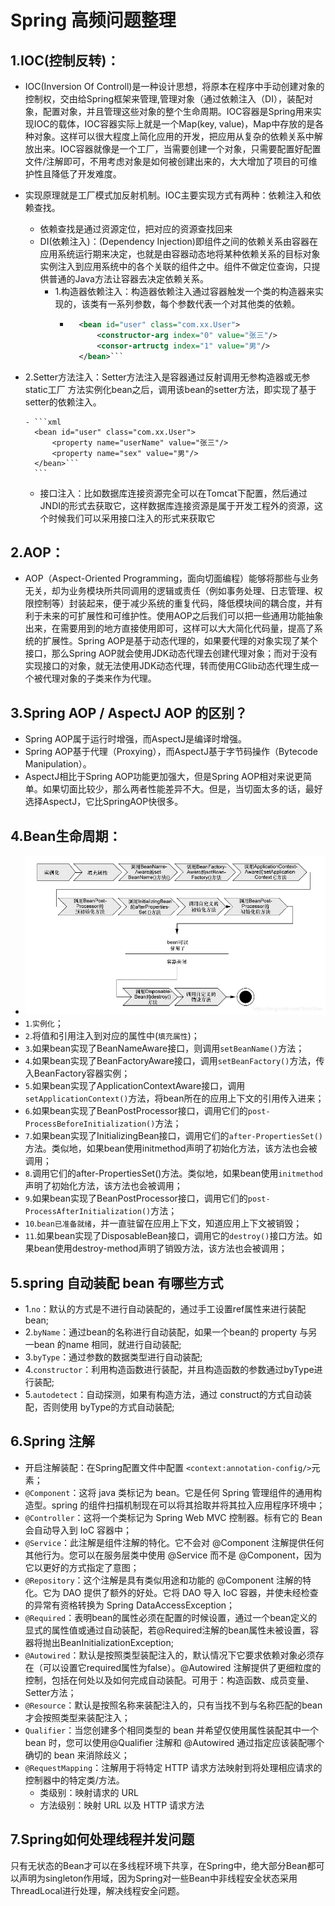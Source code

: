 # Spring 高频问题整理
## 1.IOC(控制反转)：

- IOC(Inversion Of Controll)是一种设计思想，将原本在程序中手动创建对象的控制权，交由给Spring框架来管理,管理对象（通过依赖注入（DI），装配对象，配置对象，并且管理这些对象的整个生命周期。IOC容器是Spring用来实现IOC的载体，IOC容器实际上就是一个Map(key, value)，Map中存放的是各种对象。这样可以很大程度上简化应用的开发，把应用从复杂的依赖关系中解放出来。IOC容器就像是一个工厂，当需要创建一个对象，只需要配置好配置文件/注解即可，不用考虑对象是如何被创建出来的，大大增加了项目的可维护性且降低了开发难度。
- 实现原理就是工厂模式加反射机制。IOC主要实现方式有两种：依赖注入和依赖查找。
  - 依赖查找是通过资源定位，把对应的资源查找回来
  - DI(依赖注入)：(Dependency Injection)即组件之间的依赖关系由容器在应用系统运行期来决定，也就是由容器动态地将某种依赖关系的目标对象实例注入到应用系统中的各个关联的组件之中。组件不做定位查询，只提供普通的Java方法让容器去决定依赖关系。
    - 1.构造器依赖注入：构造器依赖注入通过容器触发一个类的构造器来实现的，该类有一系列参数，每个参数代表一个对其他类的依赖。
      - ```xml 
          <bean id="user" class="com.xx.User">
              <constructor-arg index="0" value="张三"/>
              <consor-artructg index="1" value="男"/>
          </bean>```
          ```
      
- 2.Setter方法注入：Setter方法注入是容器通过反射调用无参构造器或无参static工厂 方法实例化bean之后，调用该bean的setter方法，即实现了基于setter的依赖注入。
    
      - ```xml
        <bean id="user" class="com.xx.User">
            <property name="userName" value="张三"/>
            <property name="sex" value="男"/>
        </bean>```
        ```
      
    - 接口注入：比如数据库连接资源完全可以在Tomcat下配置，然后通过JNDI的形式去获取它，这样数据库连接资源是属于开发工程外的资源，这个时候我们可以采用接口注入的形式来获取它 

## 2.AOP：

- AOP（Aspect-Oriented Programming，面向切面编程）能够将那些与业务无关，却为业务模块所共同调用的逻辑或责任（例如事务处理、日志管理、权限控制等）封装起来，便于减少系统的重复代码，降低模块间的耦合度，并有利于未来的可扩展性和可维护性。使用AOP之后我们可以把一些通用功能抽象出来，在需要用到的地方直接使用即可，这样可以大大简化代码量，提高了系统的扩展性。Spring AOP是基于动态代理的，如果要代理的对象实现了某个接口，那么Spring AOP就会使用JDK动态代理去创建代理对象；而对于没有实现接口的对象，就无法使用JDK动态代理，转而使用CGlib动态代理生成一个被代理对象的子类来作为代理。

## 3.Spring AOP / AspectJ AOP 的区别？

- Spring AOP属于运行时增强，而AspectJ是编译时增强。
- Spring AOP基于代理（Proxying），而AspectJ基于字节码操作（Bytecode Manipulation）。
- AspectJ相比于Spring AOP功能更加强大，但是Spring AOP相对来说更简单。如果切面比较少，那么两者性能差异不大。但是，当切面太多的话，最好选择AspectJ，它比SpringAOP快很多。

## 4.Bean生命周期：

- ![Bean生命周期](/主流框架/images/bean生命周期.png)
- `1`.`实例化`；
- `2`.将值和引用注入到对应的属性中(`填充属性`)；
- `3`.如果bean实现了BeanNameAware接口，则调用`setBeanName()`方法；
- `4`.如果bean实现了BeanFactoryAware接口，调用`setBeanFactory()`方法，传入BeanFactory容器实例；
- `5`.如果bean实现了ApplicationContextAware接口，调用`setApplicationContext()`方法，将bean所在的应用上下文的引用传入进来；
- `6`.如果bean实现了BeanPostProcessor接口，调用它们的`post-ProcessBeforeInitialization()`方法；
- `7`.如果bean实现了InitializingBean接口，调用它们的`after-PropertiesSet()`方法。类似地，如果bean使用initmethod声明了初始化方法，该方法也会被调用；
- `8`.调用它们的after-PropertiesSet()方法。类似地，如果bean使用`initmethod`声明了初始化方法，该方法也会被调用；
- `9`.如果bean实现了BeanPostProcessor接口，调用它们的`post-ProcessAfterInitialization()`方法；
- `10`.`bean已准备就绪`，并一直驻留在应用上下文，知道应用上下文被销毁；
- `11`.如果bean实现了DisposableBean接口，调用它的`destroy()`接口方法。如果bean使用destroy-method声明了销毁方法，该方法也会被调用；

## 5.spring 自动装配 bean 有哪些方式

- 1.`no`：默认的方式是不进行自动装配的，通过手工设置ref属性来进行装配bean;
- 2.`byName`：通过bean的名称进行自动装配，如果一个bean的 property 与另一bean 的name 相同，就进行自动装配;
- 3.`byType`：通过参数的数据类型进行自动装配;
- 4.`constructor`：利用构造函数进行装配，并且构造函数的参数通过byType进行装配;
- 5.`autodetect`：自动探测，如果有构造方法，通过 construct的方式自动装配，否则使用 byType的方式自动装配;

## 6.Spring 注解

- 开启注解装配：在Spring配置文件中配置 ```<context:annotation-config/>```元素；
- `@Component`：这将 java 类标记为 bean。它是任何 Spring 管理组件的通用构造型。spring 的组件扫描机制现在可以将其拾取并将其拉入应用程序环境中；
- `@Controller`：这将一个类标记为 Spring Web MVC 控制器。标有它的 Bean 会自动导入到 IoC 容器中；
- `@Service`：此注解是组件注解的特化。它不会对 @Component 注解提供任何其他行为。您可以在服务层类中使用 @Service 而不是 @Component，因为它以更好的方式指定了意图；
- `@Repository`：这个注解是具有类似用途和功能的 @Component 注解的特化。它为 DAO 提供了额外的好处。它将 DAO 导入 IoC 容器，并使未经检查的异常有资格转换为 Spring DataAccessException；
- `@Required`：表明bean的属性必须在配置的时候设置，通过一个bean定义的显式的属性值或通过自动装配，若@Required注解的bean属性未被设置，容器将抛出BeanInitializationException;
- `@Autowired`：默认是按照类型装配注入的，默认情况下它要求依赖对象必须存在（可以设置它required属性为false）。@Autowired 注解提供了更细粒度的控制，包括在何处以及如何完成自动装配。可用于：构造函数、成员变量、Setter方法；
- `@Resource`：默认是按照名称来装配注入的，只有当找不到与名称匹配的bean才会按照类型来装配注入；
- `Qualifier`：当您创建多个相同类型的 bean 并希望仅使用属性装配其中一个 bean 时，您可以使用@Qualifier 注解和 @Autowired 通过指定应该装配哪个确切的 bean 来消除歧义；
- `@RequestMapping`：注解用于将特定 HTTP 请求方法映射到将处理相应请求的控制器中的特定类/方法。
  - 类级别：映射请求的 URL
  - 方法级别：映射 URL 以及 HTTP 请求方法

## 7.Spring如何处理线程并发问题

只有无状态的Bean才可以在多线程环境下共享，在Spring中，绝大部分Bean都可以声明为singleton作用域，因为Spring对一些Bean中非线程安全状态采用ThreadLocal进行处理，解决线程安全问题。